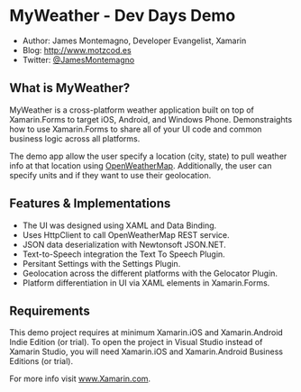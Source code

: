 MyWeather - Dev Days Demo
=========
* Author: James Montemagno, Developer Evangelist, Xamarin
* Blog: http://www.motzcod.es
* Twitter: [@JamesMontemagno](http://www.twitter.com/jamesmontemagno)

What is MyWeather?
-------------------
MyWeather is a cross-platform weather application built on top of Xamarin.Forms to target iOS, Android, and Windows Phone. Demonstraights how to use Xamarin.Forms to share all of your UI code and common business logic across all platforms.


The demo app allow the user specify a location (city, state) to pull weather info at that location using [OpenWeatherMap](http://www.openweathermap.com). Additionally, the user can specify units and if they want to use their geolocation.

Features & Implementations
-----------------------------
- The UI was designed using XAML and Data Binding.
- Uses HttpClient to call OpenWeatherMap REST service.
- JSON data deserialization with Newtonsoft JSON.NET.
- Text-to-Speech integration the Text To Speech Plugin.
- Persitant Settings with the Settings Plugin.
- Geolocation across the different platforms with the Gelocator Plugin.
- Platform differentiation in UI via <OnPlatform> XAML elements in Xamarin.Forms.

Requirements
------------
This demo project requires at minimum Xamarin.iOS and Xamarin.Android Indie Edition (or trial). To open the project in Visual Studio instead of Xamarin Studio, you will need Xamarin.iOS and Xamarin.Android Business Editions (or trial).

For more info visit www.Xamarin.com.

